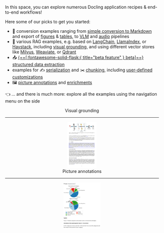 In this space, you can explore numerous Docling application recipes & end-to-end workflows!

Here some of our picks to get you started:

- 🔀 conversion examples ranging from [simple conversion to Markdown](./minimal.py) and export of [figures](./export_figures.py) & [tables](./export_tables.py), to [VLM](./minimal_vlm_pipeline.py) and [audio](./minimal_asr_pipeline.py) pipelines
- 💬 various RAG examples, e.g. based on [LangChain](./rag_langchain.ipynb), [LlamaIndex](./rag_llamaindex.ipynb), or [Haystack](./rag_haystack.ipynb), including [visual grounding](./visual_grounding.ipynb), and using different vector stores like [Milvus](./rag_milvus.ipynb), [Weaviate](./rag_weaviate.ipynb), or [Qdrant](./retrieval_qdrant.ipynb)
- 📤 [{==\[:fontawesome-solid-flask:{ title="beta feature" } beta\]==} structured data extraction](./extraction.ipynb)
- examples for ✍️ [serialization](./serialization.ipynb) and ✂️ [chunking](./hybrid_chunking.ipynb), including [user-defined customizations](./advanced_chunking_and_serialization.ipynb)
- 🖼️ [picture annotations](./pictures_description.ipynb) and [enrichments](./enrich_doclingdocument.py)

👈 ... and there is much more: explore all the examples using the navigation menu on the side

<div class="grid" style="text-align: center">
    <div class="card">
        Visual grounding
        <hr />
        <img loading="lazy" alt="RAG with visual grounding" src="../assets/visual_grounding.png" height="150px" />
    </div>
    <div class="card">
        Picture annotations
        <hr />
        <img loading="lazy" alt="Picture annotation" src="../assets/picture_annotations.png" height="150px" />
    </div>
</div>
